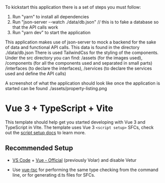 To kickstart this application there is a set of steps you must follow:

1. Run "yarn" to install all dependencies
2. Run "json-server --watch ./data/db.json" // this is to fake a database so that the API calls work
3. Run "yarn dev" to start the application

This application makes use of json-server to mock a backend for the sake of data and functional API calls.
This data is found in the directory ./data/db.json
There is used TailwindCss for the styling of the components.
Under the src directory you can find: /assets (for the images used), /components (for all the components used and separated in small parts)
/interfaces (to declare the interfaces), /services (to declare the services used and define the API calls)

A screenshot of what the application should look like once the application is started can be found ./assets/property-listing.png

# Vue 3 + TypeScript + Vite

This template should help get you started developing with Vue 3 and TypeScript in Vite. The template uses Vue 3 `<script setup>` SFCs, check out the [script setup docs](https://v3.vuejs.org/api/sfc-script-setup.html#sfc-script-setup) to learn more.

## Recommended Setup

- [VS Code](https://code.visualstudio.com/) + [Vue - Official](https://marketplace.visualstudio.com/items?itemName=Vue.volar) (previously Volar) and disable Vetur

- Use [vue-tsc](https://github.com/vuejs/language-tools/tree/master/packages/tsc) for performing the same type checking from the command line, or for generating d.ts files for SFCs.
